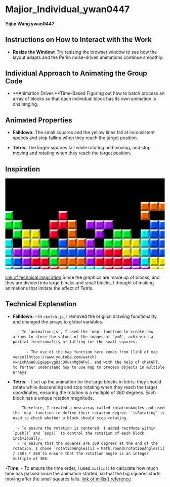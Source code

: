 # Majior_Individual_ywan0447

#### Yijun Wang ywan0447

## Instructions on How to Interact with the Work


- **Resize the Window:**  Try resizing the browser window to see how the layout adapts and the Perlin noise-driven animations continue smoothly.


## Individual Approach to Animating the Group Code
- **Animation Driver:**Time-Based
Figuring out how to batch process an array of blocks so that each individual block has its own animation is challenging.

## Animated Properties

- **Falldown:** The small squares and the yellow lines fall at inconsistent speeds and stop falling when they reach the target position.

- **Tetris:** The larger squares fall while rotating and moving, and stop moving and rotating when they reach the target position.

## Inspiration
![an image of ](readmeImages/R.png)

[link of technical inspiration](https://github.com/pedromocco/tetris)
Since the graphics are made up of blocks, and they are divided into large blocks and small blocks, I thought of making animations that imitate the effect of Tetris.

## Technical Explanation
- **Falldown:**
        - In `sketch.js`, I removed the original drawing functionality and changed the arrays to global variables. 

        - In `animation.js`, I used the `map` function to create new arrays to store the values of the images at `y=0`, achieving a partial functionality of falling for the small squares.

            - The use of the map function here comes from [link of map vedio](https://www.youtube.com/watch?v=nicMAoW6u1g&pp=ygUJcDUuanMgbWFw), and with the help of chatGPT, to further understand how to use map to process objects in multiple arrays
- **Tetris:**
        - I set up the animation for the large blocks in tetris: they should rotate while descending and stop rotating when they reach the target coordinates, ensuring the rotation is a multiple of 360 degrees. Each block has a unique rotation magnitude. 
        
        - Therefore, I created a new array called rotationAngles and used the `map` function to define their rotation degree. `isRotating` is used to check whether a block should stop rotating. 

        - To ensure the rotation is centered, I added rectMode within `push()` and `pop()` to control the rotation of each block individually.
        - To ensure that the squares are 360 degrees at the end of the rotation, I chose `rotationAngles[i] = Math.round(rotationAngles[i] / 360) * 360`to ensure that the rotation angle is an integer multiple of 360.
-**Time:**
        - To ensure the time order, I used `millis()` to calculate how much time has passed since the animation started, so that the big squares starts moving after the small squares falls. [link of millis() reference](https://p5js.org/zh-Hans/reference/#/p5/millis)